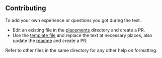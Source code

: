 ## Contributing

To add your own experience or questions you got during the test.

- Edit an existing file in the [placements](../placements/) directory and create a PR.
- Use the [template file](./TEMPLATE.md) and replace the text at necessary places, also update the [readme](../README.md) and create a PR.

Refer to other files in the same directory for any other help on formatting.
